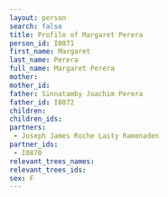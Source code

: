 ```yaml
---
layout: person
search: false
title: Profile of Margaret Perera
person_id: I0871
first_name: Margaret
last_name: Perera
full_name: Margaret Perera
mother: 
mother_id: 
father: Sinnatamby Joachim Perera
father_id: I0872
children:
children_ids:
partners:
 - Joseph James Roche Laity Ramenaden
partner_ids:
 - I0870
relevant_trees_names:
relevant_trees_ids:
sex: F
---
```


